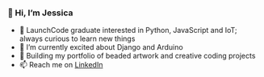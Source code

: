### 👋 Hi, I’m Jessica
- 👀 LaunchCode graduate interested in Python, JavaScript and IoT; always curious to learn new things
- 🌱 I’m currently excited about Django and Arduino
- 💞️ Building my portfolio of beaded artwork and creative coding projects
- 📫 Reach me on <a href="https://www.linkedin.com/in/jessicakincaid" target="_blank">LinkedIn</a>


<!---
j-kincaid/j-kincaid is a ✨ special ✨ repository because its `README.md` (this file) appears on your GitHub profile.
You can click the Preview link to take a look at your changes.
--->
